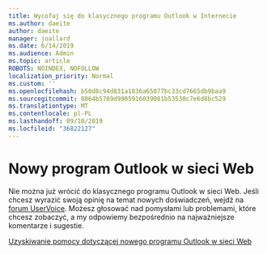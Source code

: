 ```yaml
---
title: Wycofaj się do klasycznego programu Outlook w Internecie
ms.author: daeite
author: daeite
manager: joallard
ms.date: 6/14/2019
ms.audience: Admin
ms.topic: article
ROBOTS: NOINDEX, NOFOLLOW
localization_priority: Normal
ms.custom: ''
ms.openlocfilehash: b50d8c94d831a1836a65077bc33cd7665db9baa9
ms.sourcegitcommit: 8864b5789d9905916039081b53530c7e6d8bc529
ms.translationtype: MT
ms.contentlocale: pl-PL
ms.lasthandoff: 09/10/2019
ms.locfileid: "36822127"
---
```

# <a name="the-new-outlook-on-the-web"></a>Nowy program Outlook w sieci Web

Nie można już wrócić do klasycznego programu Outlook w sieci Web. Jeśli chcesz wyrazić swoją opinię na temat nowych doświadczeń, wejdź na [forum UserVoice](https://go.microsoft.com/fwlink/?linkid=2103182). Możesz głosować nad pomysłami lub problemami, które chcesz zobaczyć, a my odpowiemy bezpośrednio na najważniejsze komentarze i sugestie.

[Uzyskiwanie pomocy dotyczącej nowego programu Outlook w sieci Web](https://support.office.com/article/017014cd-2ad0-41ab-8473-6bd8c349d4f8)